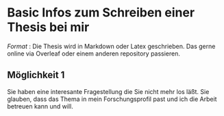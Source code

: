 # Basic Infos zum Schreiben einer Thesis bei mir
*Format* : Die Thesis wird in Markdown oder Latex geschrieben. Das gerne online via Overleaf oder einem anderen repository passieren.







## Möglichkeit 1
Sie haben eine interesante Fragestellung die Sie nicht mehr los läßt. Sie glauben, dass das Thema in mein Forschungsprofil past und ich die Arbeit betreuen kann und will. 
